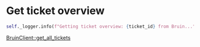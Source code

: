 # Get ticket overview

```python
self._logger.info(f"Getting ticket overview: {ticket_id} from Bruin...")
```

[BruinClient::get_all_tickets](../../clients/bruin_client/get_all_tickets.md)